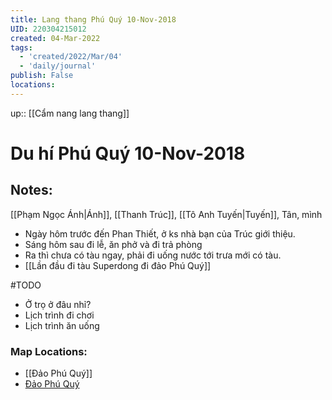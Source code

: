 ```yaml
---
title: Lang thang Phú Quý 10-Nov-2018
UID: 220304215012
created: 04-Mar-2022
tags:
  - 'created/2022/Mar/04'
  - 'daily/journal'
publish: False
locations: 
---
```

up:: [[Cẩm nang lang thang]]
# Du hí Phú Quý 10-Nov-2018

## Notes:
[[Phạm Ngọc Ánh|Ánh]], [[Thanh Trúc]], [[Tô Anh Tuyến|Tuyến]], Tân, mình

- Ngày hôm trước đến Phan Thiết, ở ks nhà bạn của Trúc giới thiệu.
- Sáng hôm sau đi lễ, ăn phở và đi trả phòng
- Ra thì chưa có tàu ngay, phải đi uống nước tới trưa mới có tàu.
- [[Lần đầu đi tàu Superdong đi đảo Phú Quý]]

#TODO 

- Ở trọ ở đâu nhỉ?
- Lịch trình đi chơi
- Lịch trình ăn uống

### Map Locations:
- [[Đảo Phú Quý]]
- [Đảo Phú Quý](geo:10.53395077967105,108.94988695472269)